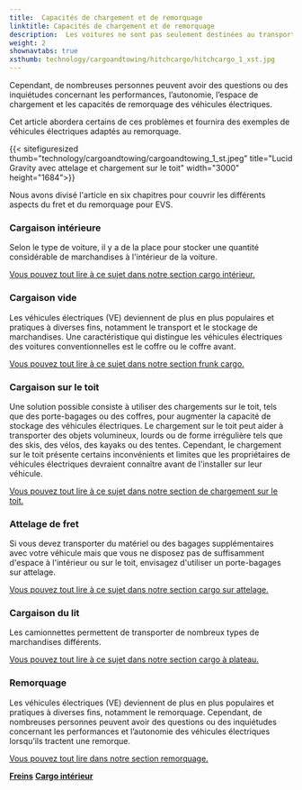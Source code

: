 ```yaml
---
title:  Capacités de chargement et de remorquage
linktitle: Capacités de chargement et de remorquage
description:  Les voitures ne sont pas seulement destinées au transport de personnes, mais également au transport de divers types de marchandises, telles que des produits d'épicerie, des bagages, des animaux de compagnie ou des équipements sportifs.
weight: 2
shownavtabs: true
xsthumb: technology/cargoandtowing/hitchcargo/hitchcargo_1_xst.jpg
---
```

<!-- markdownlint-disable MD033 -->

Cependant, de nombreuses personnes peuvent avoir des questions ou des inquiétudes concernant les performances, l’autonomie, l’espace de chargement et les capacités de remorquage des véhicules électriques.

Cet article abordera certains de ces problèmes et fournira des exemples de véhicules électriques adaptés au remorquage.

{{< sitefiguresized thumb="technology/cargoandtowing/cargoandtowing_1_st.jpeg" title="Lucid Gravity avec attelage et chargement sur le toit" width="3000" height="1684">}}

Nous avons divisé l'article en six chapitres pour couvrir les différents aspects du fret et du remorquage pour EVS.

### Cargaison intérieure

Selon le type de voiture, il y a de la place pour stocker une quantité considérable de marchandises à l'intérieur de la voiture.

[Vous pouvez tout lire à ce sujet dans notre section cargo intérieur.](interiorcargo/)

### Cargaison vide

Les véhicules électriques (VE) deviennent de plus en plus populaires et pratiques à diverses fins, notamment le transport et le stockage de marchandises. Une caractéristique qui distingue les véhicules électriques des voitures conventionnelles est le coffre ou le coffre avant.

[Vous pouvez tout lire à ce sujet dans notre section frunk cargo.](frunkcargo/)

### Cargaison sur le toit

Une solution possible consiste à utiliser des chargements sur le toit, tels que des porte-bagages ou des coffres, pour augmenter la capacité de stockage des véhicules électriques. Le chargement sur le toit peut aider à transporter des objets volumineux, lourds ou de forme irrégulière tels que des skis, des vélos, des kayaks ou des tentes. Cependant, le chargement sur le toit présente certains inconvénients et limites que les propriétaires de véhicules électriques devraient connaître avant de l'installer sur leur véhicule.

[Vous pouvez tout lire à ce sujet dans notre section de chargement sur le toit.](roofcargo/)

### Attelage de fret

Si vous devez transporter du matériel ou des bagages supplémentaires avec votre véhicule mais que vous ne disposez pas de suffisamment d'espace à l'intérieur ou sur le toit, envisagez d'utiliser un porte-bagages sur attelage.

[Vous pouvez tout lire à ce sujet dans notre section cargo sur attelage.](hitchcargo/)

### Cargaison du lit

Les camionnettes permettent de transporter de nombreux types de marchandises différents.

[Vous pouvez tout lire à ce sujet dans notre section cargo à plateau.](bedcargo/)

### Remorquage

Les véhicules électriques (VE) deviennent de plus en plus populaires et pratiques à diverses fins, notamment le remorquage. Cependant, de nombreuses personnes peuvent avoir des questions ou des inquiétudes concernant les performances et l’autonomie des véhicules électriques lorsqu’ils tractent une remorque.

[Vous pouvez tout lire dans notre section remorquage.](towing/)

<div class="mt-3 mb-3">
     <a href="../brakes/" class="text-decoration-none text-black"><strong><i class="bi-arrow-left"></i>Freins</strong></a>
     <a href="interiorcargo/" class="text-decoration-none text-black float-end"><strong>Cargo intérieur <i class="bi-arrow-right"></i></strong></a>
</div>